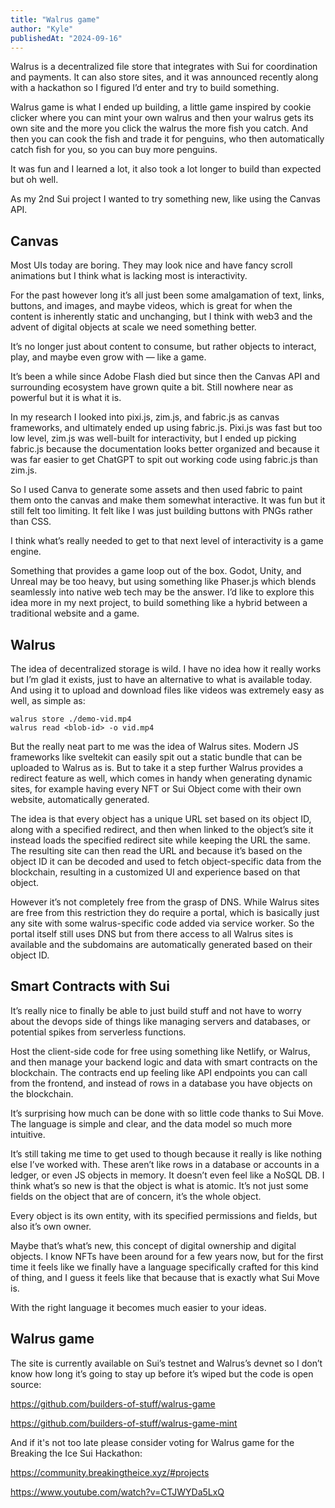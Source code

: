 ```yaml
---
title: "Walrus game"
author: "Kyle"
publishedAt: "2024-09-16"
---
```


Walrus is a decentralized file store that integrates with Sui for coordination and payments. It can also store sites, and it was announced recently along with a hackathon so I figured I’d enter and try to build something.

Walrus game is what I ended up building, a little game inspired by cookie clicker where you can mint your own walrus and then your walrus gets its own site and the more you click the walrus the more fish you catch. And then you can cook the fish and trade it for penguins, who then automatically catch fish for you, so you can buy more penguins.

It was fun and I learned a lot, it also took a lot longer to build than expected but oh well.

As my 2nd Sui project I wanted to try something new, like using the Canvas API.

## Canvas

Most UIs today are boring. They may look nice and have fancy scroll animations but I think what is lacking most is interactivity.

For the past however long it’s all just been some amalgamation of text, links, buttons, and images, and maybe videos, which is great for when the content is inherently static and unchanging, but I think with web3 and the advent of digital objects at scale we need something better.

It’s no longer just about content to consume, but rather objects to interact, play, and maybe even grow with — like a game.

It’s been a while since Adobe Flash died but since then the Canvas API and surrounding ecosystem have grown quite a bit. Still nowhere near as powerful but it is what it is.

In my research I looked into pixi.js, zim.js, and fabric.js as canvas frameworks, and ultimately ended up using fabric.js. Pixi.js was fast but too low level, zim.js was well-built for interactivity, but I ended up picking fabric.js because the documentation looks better organized and because it was far easier to get ChatGPT to spit out working code using fabric.js than zim.js.

So I used Canva to generate some assets and then used fabric to paint them onto the canvas and make them somewhat interactive. It was fun but it still felt too limiting. It felt like I was just building buttons with PNGs rather than CSS.

I think what’s really needed to get to that next level of interactivity is a game engine.

Something that provides a game loop out of the box. Godot, Unity, and Unreal may be too heavy, but using something like Phaser.js which blends seamlessly into native web tech may be the answer. I’d like to explore this idea more in my next project, to build something like a hybrid between a traditional website and a game.

## Walrus

The idea of decentralized storage is wild. I have no idea how it really works but I’m glad it exists, just to have an alternative to what is available today. And using it to upload and download files like videos was extremely easy as well, as simple as:

```
walrus store ./demo-vid.mp4
walrus read <blob-id> -o vid.mp4
```

But the really neat part to me was the idea of Walrus sites. Modern JS frameworks like sveltekit can easily spit out a static bundle that can be uploaded to Walrus as is. But to take it a step further Walrus provides a redirect feature as well, which comes in handy when generating dynamic sites, for example having every NFT or Sui Object come with their own website, automatically generated.

The idea is that every object has a unique URL set based on its object ID, along with a specified redirect, and then when linked to the object’s site it instead loads the specified redirect site while keeping the URL the same. The resulting site can then read the URL and because it’s based on the object ID it can be decoded and used to fetch object-specific data from the blockchain, resulting in a customized UI and experience based on that object.

However it’s not completely free from the grasp of DNS. While Walrus sites are free from this restriction they do require a portal, which is basically just any site with some walrus-specific code added via service worker. So the portal itself still uses DNS but from there access to all Walrus sites is available and the subdomains are automatically generated based on their object ID.

## Smart Contracts with Sui

It’s really nice to finally be able to just build stuff and not have to worry about the devops side of things like managing servers and databases, or potential spikes from serverless functions.

Host the client-side code for free using something like Netlify, or Walrus, and then manage your backend logic and data with smart contracts on the blockchain. The contracts end up feeling like API endpoints you can call from the frontend, and instead of rows in a database you have objects on the blockchain.

It’s surprising how much can be done with so little code thanks to Sui Move. The language is simple and clear, and the data model so much more intuitive.

It’s still taking me time to get used to though because it really is like nothing else I’ve worked with. These aren’t like rows in a database or accounts in a ledger, or even JS objects in memory. It doesn’t even feel like a NoSQL DB. I think what’s so new is that the object is what is atomic. It’s not just some fields on the object that are of concern, it’s the whole object.

Every object is its own entity, with its specified permissions and fields, but also it’s own owner.

Maybe that’s what’s new, this concept of digital ownership and digital objects. I know NFTs have been around for a few years now, but for the first time it feels like we finally have a language specifically crafted for this kind of thing, and I guess it feels like that because that is exactly what Sui Move is.

With the right language it becomes much easier to your ideas.

## Walrus game

The site is currently available on Sui’s testnet and Walrus’s devnet so I don’t know how long it’s going to stay up before it’s wiped but the code is open source:

https://github.com/builders-of-stuff/walrus-game

https://github.com/builders-of-stuff/walrus-game-mint

And if it's not too late please consider voting for Walrus game for the Breaking the Ice Sui Hackathon:

https://community.breakingtheice.xyz/#projects

https://www.youtube.com/watch?v=CTJWYDa5LxQ
